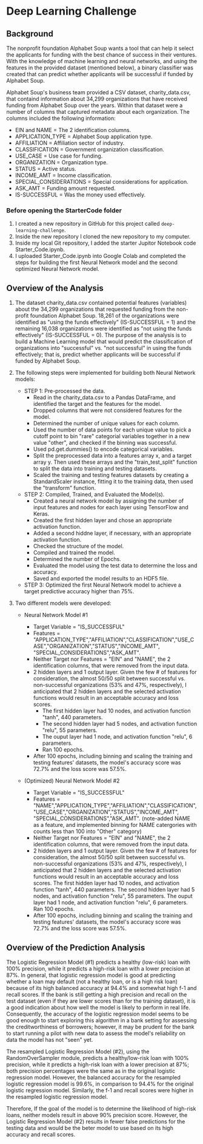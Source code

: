 # Deep Learning Challenge 

## Background

The nonprofit foundation Alphabet Soup wants a tool that can help it select the applicants for funding with the best chance of success in their ventures.  With the knowledge of machine learning and neural networks, and using the features in the provided dataset (mentioned below), a binary classifier was created that can predict whether applicants will be successful if funded by Alphabet Soup.

Alphabet Soup's business team provided a CSV dataset, charity_data.csv, that containd information about 34,299 organizations that have received funding from Alphabet Soup over the years.  Within that dataset were a number of columns that captured metadata about each organization.  The columns included the following information:
   - EIN and NAME = The 2 identification columns.
   - APPLICATION_TYPE = Alphabet Soup application type.
   - AFFILIATION = Affiliation sector of industry.
   - CLASSIFICATION = Government organization classification.
   - USE_CASE = Use case for funding.
   - ORGANIZATION = Organization type.
   - STATUS = Active status.
   - INCOME_AMT = Income classification.
   - SPECIAL_CONSIDERATIONS = Special considerations for application.
   - ASK_AMT = Funding amount requested.
   - IS-SUCCESSFUL = Was the money used effectively.

### Before opening the StarterCode folder

1. I created a new repository in GitHub for this project called `deep-learning-challenge`. 
2. Inside the new repository I cloned the new repository to my computer.
3. Inside my local Git repository, I added the starter Jupitor Notebook code Starter_Code.ipynb.
4. I uploaded Starter_Code.ipynb into Google Colab and completed the steps for building the first Neural Network model and the second optimized Neural Network model.

## Overview of the Analysis

1. The dataset charity_data.csv contained potential features (variables) about the 34,299 organizations that requested funding from the non-profit foundation Alphabet Soup. 18,261 of the organizations were identified as "using the funds effectively" (IS-SUCCESSFUL = 1) and the remaining 16,038 organizations were identified as "not using the funds effectively" (IS-SUCCESSFUL = 0).  The purpose of the analysis is to build a Machine Learning model that would predict the classification of organizations into "successful" vs. "not successful" in using the funds effectively; that is, predict whether applicants will be successful if funded by Alphabet Soup.

2. The following steps were implemented for building both Neural Network models:
   - STEP 1: Pre-processed the data.
      * Read in the charity_data.csv to a Pandas DataFrame, and identified the target and the features for the model.
      * Dropped columns that were not considered features for the model.
      * Determined the number of unique values for each column.
      * Used the number of data points for each unique value to pick a cutoff point to bin "rare" categorial variables together in a new value "other", and checked if the           binning was successful.
      * Used pd.get.dummies() to encode categorical variables.
      * Split the preprocessed data into a features array x, and a target array y.  Then used these arrays and the "train_test_split" function to split the data into                training and testing datasets.
      * Scaled the training and testing features datasets by creating a StandardScaler instance, fitting it to the training data, then used the "transform" function.     
   - STEP 2: Compiled, Trained, and Evaluated the Model(s).
      * Created a neural network model by assigning the number of input features and nodes for each layer using TensorFlow and Keras.
      * Created the first hidden layer and chose an appropriate activation function.
      * Added a second hiddne layer, if necessary, with an appropriate activation function.
      * Checked the structure of the model.
      * Compiled and trained the model.
      * Determined the number of Epochs.
      * Evaluated the model using the test data to determine the loss and accuracy.
      * Saved and exported the model results to an HDF5 file.
   - STEP 3: Optimized the first Neural Network model to achieve a target predictive accuracy higher than 75%.
     
3. Two different models were developed:
   - Neural Network Model #1
     * Target Variable = "IS_SUCCESSFUL"
     * Features = "APPLICATION_TYPE","AFFILIATION","CLASSIFICATION","USE_CASE","ORGANIZATION","STATUS","INCOME_AMT",
                   "SPECIAL_CONSIDERATIONS","ASK_AMT".
     * Neither Target nor Features = "EIN" and "NAME", the 2 identification columns, that were removed from the input data.
     * 2 hidden layers and 1 output layer.  Given the few # of features for consideration, the almost 50/50 split between successful vs. non-successful organizations (53%          and 47%, respectively), I anticipated that 2 hidden layers and the selected activation functions would result in an acceptable accuracy and loss scores.
          * The first hidden layer had 10 nodes, and activation function "tanh", 440 parameters.
          * The second hidden layer had 5 nodes, and activation function "relu", 55 parameters.
          * The ouput layer had 1 node, and activation function "relu", 6 parameters.
          * Ran 100 epochs.
     * After 100 epochs, including binning and scaling the training and testing features' datasets, the model's accuracy score was 72.7% and the loss score was 57.5%.
      
   - (Optimized) Neural Network Model #2
     * Target Variable = "IS_SUCCESSFUL"
     * Features = "NAME","APPLICATION_TYPE","AFFILIATION","CLASSIFICATION","USE_CASE","ORGANIZATION","STATUS","INCOME_AMT",
                   "SPECIAL_CONSIDERATIONS","ASK_AMT".
       (note-added NAME as a feature, and implemented binning for NAME catergories with counts less than 100 into "Other" category)
     * Neither Target nor Features = "EIN" and "NAME", the 2 identification columns, that were removed from the input data.
     * 2 hidden layers and 1 output layer.  Given the few # of features for consideration, the almost 50/50 split between successful vs. non-successful organizations (53%          and 47%, respectively), I anticipated that 2 hidden layers and the selected activation functions would result in an acceptable accuracy and loss scores.
          The first hidden layer had 10 nodes, and activation function "tanh", 440 parameters.
          The second hidden layer had 5 nodes, and activation function "relu", 55 parameters.
          The ouput layer had 1 node, and activation function "relu", 6 parameters.
          Ran 100 epochs.
     * After 100 epochs, including binning and scaling the training and testing features' datasets, the model's accuracy score was 72.7% and the loss score was 57.5%.

     
## Overview of the Prediction Analysis

The Logistic Regression Model (#1) predicts a healthy (low-risk) loan with 100% precision, while it predicts a high-risk loan with a lower precision at 87%. In general,  that logistic regression model is good at predicting whether a loan may default (not a healthy loan, or is a high risk loan) because of its high balanced accuracy at 94.4% and somewhat high f-1 and recall scores. If the bank is still getting a high precision and recall on the test dataset (even if they are lower scores than for the training dataset), it is a good indication about how well the model is likely to perform in real life.  Consequently, the accuracy of the logistic regression model seems to be good enough to start exploring this algorithm in a bank setting for assessing the creditworthiness of borrowers; however, it may be prudent for the bank to start running a pilot with new data to assess the model's reliability on data the model has not "seen" yet.   

The resampled Logistic Regression Model (#2), using the RandomOverSampler module, predicts a healthy/low-risk loan with 100% precision, while it predicts a high-risk loan with a lower precision at 87%; both precision percentages were the same as in the original logistic regression model. However, the balanced accuracy for the resampled logistic regression model is 99.6%, in comparison to 94.4% for the original logistic regression model.  Similarly, the f-1 and recall scores were higher in the resampled logistic regression model.

Therefore, If the goal of the model is to determine the likelihood of high-risk loans, neither models result in above 90% precision score. However, the Logistic Regression Model (#2) results in fewer false predictions for the testing data and would be the beter model to use based on its high accuracy and recall scores.

